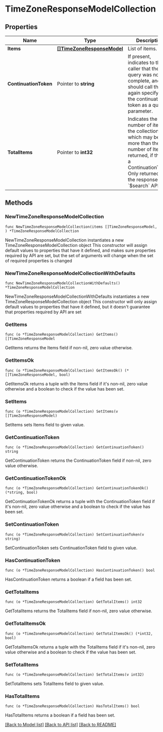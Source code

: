 # TimeZoneResponseModelCollection

## Properties

Name | Type | Description | Notes
------------ | ------------- | ------------- | -------------
**Items** | [**[]TimeZoneResponseModel**](TimeZoneResponseModel.md) | List of items. | 
**ContinuationToken** | Pointer to **string** | If present, indicates to the caller that the query was not complete, and they should call the API again specifying the continuation token as a query parameter. | [optional] 
**TotalItems** | Pointer to **int32** | Indicates the total number of items in the collection, which may be more than the number of Items returned, if there is a ContinuationToken.  Only returned in the response to &#x60;$search&#x60; APIs. | [optional] 

## Methods

### NewTimeZoneResponseModelCollection

`func NewTimeZoneResponseModelCollection(items []TimeZoneResponseModel, ) *TimeZoneResponseModelCollection`

NewTimeZoneResponseModelCollection instantiates a new TimeZoneResponseModelCollection object
This constructor will assign default values to properties that have it defined,
and makes sure properties required by API are set, but the set of arguments
will change when the set of required properties is changed

### NewTimeZoneResponseModelCollectionWithDefaults

`func NewTimeZoneResponseModelCollectionWithDefaults() *TimeZoneResponseModelCollection`

NewTimeZoneResponseModelCollectionWithDefaults instantiates a new TimeZoneResponseModelCollection object
This constructor will only assign default values to properties that have it defined,
but it doesn't guarantee that properties required by API are set

### GetItems

`func (o *TimeZoneResponseModelCollection) GetItems() []TimeZoneResponseModel`

GetItems returns the Items field if non-nil, zero value otherwise.

### GetItemsOk

`func (o *TimeZoneResponseModelCollection) GetItemsOk() (*[]TimeZoneResponseModel, bool)`

GetItemsOk returns a tuple with the Items field if it's non-nil, zero value otherwise
and a boolean to check if the value has been set.

### SetItems

`func (o *TimeZoneResponseModelCollection) SetItems(v []TimeZoneResponseModel)`

SetItems sets Items field to given value.


### GetContinuationToken

`func (o *TimeZoneResponseModelCollection) GetContinuationToken() string`

GetContinuationToken returns the ContinuationToken field if non-nil, zero value otherwise.

### GetContinuationTokenOk

`func (o *TimeZoneResponseModelCollection) GetContinuationTokenOk() (*string, bool)`

GetContinuationTokenOk returns a tuple with the ContinuationToken field if it's non-nil, zero value otherwise
and a boolean to check if the value has been set.

### SetContinuationToken

`func (o *TimeZoneResponseModelCollection) SetContinuationToken(v string)`

SetContinuationToken sets ContinuationToken field to given value.

### HasContinuationToken

`func (o *TimeZoneResponseModelCollection) HasContinuationToken() bool`

HasContinuationToken returns a boolean if a field has been set.

### GetTotalItems

`func (o *TimeZoneResponseModelCollection) GetTotalItems() int32`

GetTotalItems returns the TotalItems field if non-nil, zero value otherwise.

### GetTotalItemsOk

`func (o *TimeZoneResponseModelCollection) GetTotalItemsOk() (*int32, bool)`

GetTotalItemsOk returns a tuple with the TotalItems field if it's non-nil, zero value otherwise
and a boolean to check if the value has been set.

### SetTotalItems

`func (o *TimeZoneResponseModelCollection) SetTotalItems(v int32)`

SetTotalItems sets TotalItems field to given value.

### HasTotalItems

`func (o *TimeZoneResponseModelCollection) HasTotalItems() bool`

HasTotalItems returns a boolean if a field has been set.


[[Back to Model list]](../README.md#documentation-for-models) [[Back to API list]](../README.md#documentation-for-api-endpoints) [[Back to README]](../README.md)


